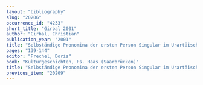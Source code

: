 ```yaml
---
layout: "bibliography"
slug: "20206"
occurrence_id: "4233"
short_title: "Girbal 2001"
author: "Girbal, Christian"
publication_year: "2001"
title: "Selbständige Pronomina der ersten Person Singular im Urartäischen"
pages: "139-144"
editor: "Prechel, Doris"
book: "Kulturgeschichten, Fs. Haas (Saarbrücken)"
title: "Selbständige Pronomina der ersten Person Singular im Urartäischen"
previous_item: "20209"
---
```

